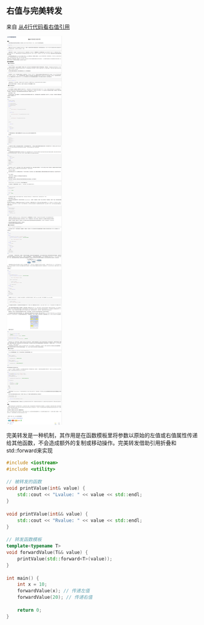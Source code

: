 ## 右值与完美转发

来自 [从4行代码看右值引用](https://www.cnblogs.com/qicosmos/p/4283455.html)

![从4行代码看右值引用](./img/&&.png)

完美转发是一种机制，其作用是在函数模板里将参数以原始的左值或右值属性传递给其他函数，不会造成额外的复制或移动操作。完美转发借助引用折叠和std::forward来实现

```cpp
#include <iostream>
#include <utility>

// 被转发的函数
void printValue(int& value) {
    std::cout << "Lvalue: " << value << std::endl;
}

void printValue(int&& value) {
    std::cout << "Rvalue: " << value << std::endl;
}

// 转发函数模板
template<typename T>
void forwardValue(T&& value) {
    printValue(std::forward<T>(value));
}

int main() {
    int x = 10;
    forwardValue(x); // 传递左值
    forwardValue(20); // 传递右值

    return 0;
}
```
